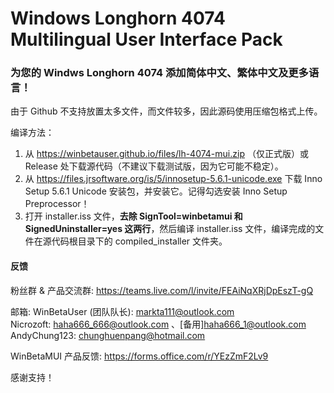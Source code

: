 # Windows Longhorn 4074 Multilingual User Interface Pack
### 为您的 Windws Longhorn 4074 添加简体中文、繁体中文及更多语言！
由于 Github 不支持放置太多文件，而文件较多，因此源码使用压缩包格式上传。

编译方法：
1. 从 https://winbetauser.github.io/files/lh-4074-mui.zip （仅正式版）或 Release 处下载源代码（不建议下载测试版，因为它可能不稳定）。  
2. 从 https://files.jrsoftware.org/is/5/innosetup-5.6.1-unicode.exe 下载 Inno Setup 5.6.1 Unicode 安装包，并安装它。记得勾选安装 Inno Setup Preprocessor！  
3. 打开 installer.iss 文件，**去除 SignTool=winbetamui 和 SignedUninstaller=yes 这两行**，然后编译 installer.iss 文件，编译完成的文件在源代码根目录下的 compiled_installer 文件夹。  

#### 反馈
粉丝群 & 产品交流群: https://teams.live.com/l/invite/FEAiNqXRjDpEszT-gQ  

邮箱: 
 WinBetaUser (团队队长): markta111@outlook.com  
 Nicrozoft: haha666_666@outlook.com 、[备用]haha666_1@outlook.com  
 AndyChung123: chunghuenpang@hotmail.com  

WinBetaMUI 产品反馈: https://forms.office.com/r/YEzZmF2Lv9

感谢支持！
